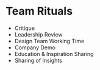 # Team Rituals

- Critique
- Leadership Review
- Design Team Working Time
- Company Demo
- Education & Inspiration Sharing
- Sharing of Insights
